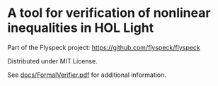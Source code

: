 A tool for verification of nonlinear inequalities in HOL Light
============

Part of the Flyspeck project:
https://github.com/flyspeck/flyspeck

Distributed under MIT License.

See [docs/FormalVerifier.pdf](docs/FormalVerifier.pdf) for additional information.
